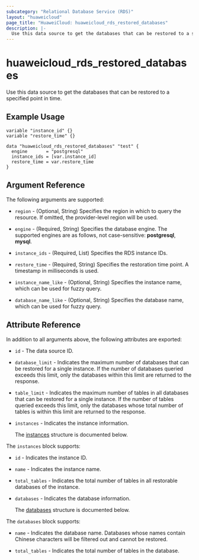 ```yaml
---
subcategory: "Relational Database Service (RDS)"
layout: "huaweicloud"
page_title: "HuaweiCloud: huaweicloud_rds_restored_databases"
description: |-
  Use this data source to get the databases that can be restored to a specified point in time.
---
```


# huaweicloud_rds_restored_databases

Use this data source to get the databases that can be restored to a specified point in time.

## Example Usage

```hcl
variable "instance_id" {}
variable "restore_time" {}

data "huaweicloud_rds_restored_databases" "test" {
  engine       = "postgresql"
  instance_ids = [var.instance_id]
  restore_time = var.restore_time
}
```

## Argument Reference

The following arguments are supported:

* `region` - (Optional, String) Specifies the region in which to query the resource.
  If omitted, the provider-level region will be used.

* `engine` - (Required, String) Specifies the database engine. The supported engines are as follows, not case-sensitive:
  **postgresql**, **mysql**.

* `instance_ids` - (Required, List) Specifies the RDS instance IDs.

* `restore_time` - (Required, String) Specifies the restoration time point. A timestamp in milliseconds is used.

* `instance_name_like` - (Optional, String) Specifies the instance name, which can be used for fuzzy query.

* `database_name_like` - (Optional, String) Specifies the database name, which can be used for fuzzy query.

## Attribute Reference

In addition to all arguments above, the following attributes are exported:

* `id` - The data source ID.

* `database_limit` - Indicates the maximum number of databases that can be restored for a single instance. If the number
  of databases queried exceeds this limit, only the databases within this limit are returned to the response.

* `table_limit` - Indicates the maximum number of tables in all databases that can be restored for a single instance. If
  the number of tables queried exceeds this limit, only the databases whose total number of tables is within this limit
  are returned to the response.

* `instances` - Indicates the instance information.

  The [instances](#instances_struct) structure is documented below.

<a name="instances_struct"></a>
The `instances` block supports:

* `id` - Indicates the instance ID.

* `name` - Indicates the instance name.

* `total_tables` - Indicates the total number of tables in all restorable databases of the instance.

* `databases` - Indicates the database information.

  The [databases](#instances_databases_struct) structure is documented below.

<a name="instances_databases_struct"></a>
The `databases` block supports:

* `name` - Indicates the database name. Databases whose names contain Chinese characters will be filtered out and cannot
  be restored.

* `total_tables` - Indicates the total number of tables in the database.
